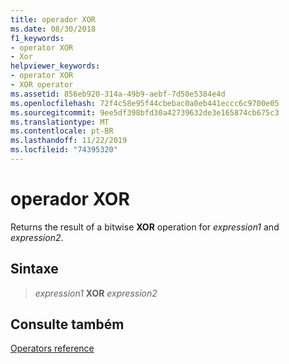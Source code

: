 ```yaml
---
title: operador XOR
ms.date: 08/30/2018
f1_keywords:
- operator XOR
- Xor
helpviewer_keywords:
- operator XOR
- XOR operator
ms.assetid: 856eb920-314a-49b9-aebf-7d50e5384e4d
ms.openlocfilehash: 72f4c58e95f44cbebac0a0eb441eccc6c9700e05
ms.sourcegitcommit: 9ee5df398bfd30a42739632de3e165874cb675c3
ms.translationtype: MT
ms.contentlocale: pt-BR
ms.lasthandoff: 11/22/2019
ms.locfileid: "74395320"
---
```

# <a name="operator-xor"></a>operador XOR

Returns the result of a bitwise **XOR** operation for *expression1* and *expression2*.

## <a name="syntax"></a>Sintaxe

> *expression1* **XOR** *expression2*

## <a name="see-also"></a>Consulte também

[Operators reference](operators-reference.md)
